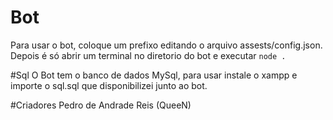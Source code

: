 # Bot
Para usar o bot, coloque um prefixo editando o arquivo assests/config.json.
Depois é só abrir um terminal no diretorio do bot e executar `node .`

#Sql
O Bot tem o banco de dados MySql, para usar instale o xampp e importe o sql.sql que disponibilizei junto ao bot.

#Criadores
 Pedro de Andrade Reis (QueeN)
